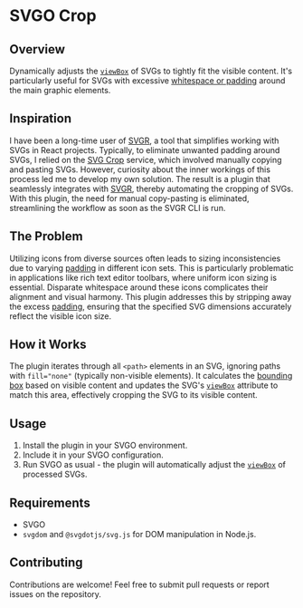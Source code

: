 # SVGO Crop

## Overview

Dynamically adjusts the [`viewBox`](https://developer.mozilla.org/en-US/docs/Web/SVG/Attribute/viewBox) of SVGs to tightly fit the visible content. It's particularly useful for SVGs with excessive [whitespace or padding](https://iconify.design/docs/icons/icon-basics.html#padding) around the main graphic elements.

## Inspiration

I have been a long-time user of [SVGR](https://react-svgr.com/), a tool that simplifies working with SVGs in React projects. Typically, to eliminate unwanted padding around SVGs, I relied on the [SVG Crop](https://svgcrop.com) service, which involved manually copying and pasting SVGs. However, curiosity about the inner workings of this process led me to develop my own solution. The result is a plugin that seamlessly integrates with [SVGR](https://react-svgr.com/), thereby automating the cropping of SVGs. With this plugin, the need for manual copy-pasting is eliminated, streamlining the workflow as soon as the SVGR CLI is run.

## The Problem

Utilizing icons from diverse sources often leads to sizing inconsistencies due to varying [padding](https://iconify.design/docs/icons/icon-basics.html#padding) in different icon sets. This is particularly problematic in applications like rich text editor toolbars, where uniform icon sizing is essential. Disparate whitespace around these icons complicates their alignment and visual harmony. This plugin addresses this by stripping away the excess [padding](https://iconify.design/docs/icons/icon-basics.html#padding), ensuring that the specified SVG dimensions accurately reflect the visible icon size.

## How it Works

The plugin iterates through all `<path>` elements in an SVG, ignoring paths with `fill="none"` (typically non-visible elements). It calculates the [bounding box](https://developer.mozilla.org/en-US/docs/Web/API/SVGGraphicsElement/getBBox) based on visible content and updates the SVG's [`viewBox`](https://developer.mozilla.org/en-US/docs/Web/SVG/Attribute/viewBox) attribute to match this area, effectively cropping the SVG to its visible content.

## Usage

1. Install the plugin in your SVGO environment.
2. Include it in your SVGO configuration.
3. Run SVGO as usual - the plugin will automatically adjust the [`viewBox`](https://developer.mozilla.org/en-US/docs/Web/SVG/Attribute/viewBox) of processed SVGs.

## Requirements

- SVGO
- `svgdom` and `@svgdotjs/svg.js` for DOM manipulation in Node.js.

## Contributing

Contributions are welcome! Feel free to submit pull requests or report issues on the repository.
